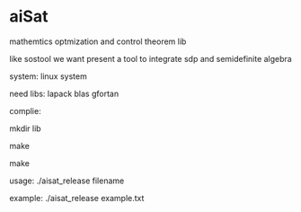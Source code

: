 aiSat
=====

mathemtics optmization and control theorem lib

like sostool we want present a tool to integrate sdp and semidefinite algebra

system: linux  system


need libs:   lapack blas gfortan

complie:

mkdir lib

make

make

usage:
./aisat_release filename

example:
./aisat_release example.txt




